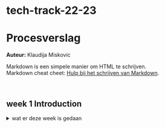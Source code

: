 # tech-track-22-23

# Procesverslag
**Auteur:** Klaudija Miskovic


Markdown is een simpele manier om HTML te schrijven.  
Markdown cheat cheet: [Hulp bij het schrijven van Markdown](https://github.com/adam-p/markdown-here/wiki/Markdown-Cheatsheet).



<br>

## week 1 Introduction

<details >
  <summary>wat er deze week is gedaan</summary>


  ### Dinsdag huiswerk
  Het uitgewerkte huiswerk van dinsdag is op mijn codepen te vinden : https://codepen.io/klaudij/pen/RwJwgpE?editors=1111
  
  #### Bronnen:
  Bronnen dat mij geholpen hebben bij de opdrachten:
  - klasgenoten 😤
  - https://www.freecodecamp.org/news/how-to-convert-a-string-to-a-number-in-javascript/
  - https://stackoverflow.com/questions/4437916/how-to-convert-all-elements-in-an-array-to-integer-in-javascript
  - https://stackoverflow.com/questions/1026069/how-do-i-make-the-first-letter-of-a-string-uppercase-in-javascript
  - https://javascript.plainenglish.io/add-modify-and-delete-properties-from-javascript-object-7ad07e7be1bb
  - https://sabe.io/blog/javascript-sort-array-objects-property


 
  
  
  
  
</details>
